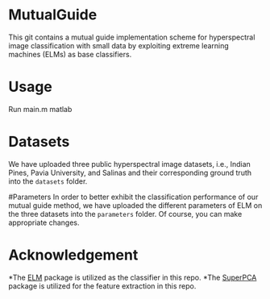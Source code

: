 # MutualGuide
This git contains a mutual guide implementation scheme for hyperspectral image classification with small data by exploiting extreme learning machines (ELMs) as base classifiers. 

# Usage
Run main.m matlab

# Datasets
We have uploaded three public hyperspectral image datasets, i.e., Indian Pines, Pavia University, and Salinas and their corresponding ground truth into the `datasets` folder.

#Parameters
In order to better exhibit the classification performance of our mutual guide method, we have uploaded the different parameters of ELM on the three datasets into the `parameters` folder. Of course, you can make appropriate changes.

# Acknowledgement
*The [ELM](https://personal.ntu.edu.sg/egbhuang/elm_codes.html) package is utilized as the classifier in this repo. 
*The [SuperPCA](https://github.com/junjun-jiang/SuperPCA) package is utilized for the feature extraction in this repo. 
